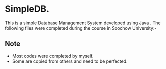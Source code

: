 # SimpleDB.  
This is a simple Database Management System developed using Java . The following files were completed during the course in Soochow University:-

## Note

- Most codes were completed by myself.
- Some are copied from others and need to be perfected.
